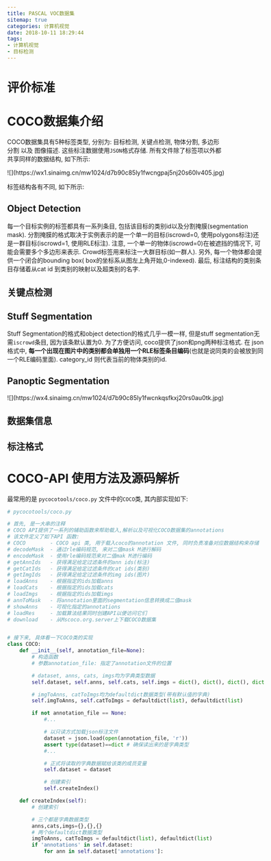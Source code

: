 ```yaml
---
title: PASCAL VOC数据集
sitemap: true
categories: 计算机视觉
date: 2018-10-11 18:29:44
tags:
- 计算机视觉
- 目标检测
---
```


# 评价标准

# COCO数据集介绍

COCO数据集具有5种标签类型, 分别为: 目标检测, 关键点检测, 物体分割, 多边形分割 以及 图像描述. 这些标注数据使用`JSON`格式存储. 所有文件除了标签项以外都共享同样的数据结构, 如下所示:

<div style="width: 600px; margin: auto">![](https://wx1.sinaimg.cn/mw1024/d7b90c85ly1fwcngpaj5nj20s60lv405.jpg)

标签结构各有不同, 如下所示:

## Object Detection

每一个目标实例的标签都具有一系列条目, 包括该目标的类别id以及分割掩膜(segmentation mask). 分割掩膜的格式取决于实例表示的是一个单一的目标(iscrowd=0, 使用polygons标注)还是一群目标(iscrowd=1, 使用RLE标注). 注意, 一个单一的物体(iscrowd=0)在被遮挡的情况下, 可能会需要多个多边形来表示. Crowd标签用来标注一大群目标(如一群人). 另外, 每一个物体都会提供一个闭合的bounding box( box的坐标系从图左上角开始,0-indexed). 最后, 标注结构的类别条目存储着从cat id 到类别的映射以及超类别的名字.

## 关键点检测

## Stuff Segmentation
Stuff Segmentation的格式和object detection的格式几乎一模一样, 但是stuff segmentation无需`iscrowd`条目, 因为该条默认置为0. 为了方便访问, coco提供了json和png两种标注格式. 在 json 格式中, **每一个出现在图片中的类别都会单独用一个RLE标签条目编码**(也就是说同类的会被放到同一个RLE编码里面). category_id 则代表当前的物体类别的id.

## Panoptic Segmentation


<div style="width: 600px; margin: auto">![](https://wx4.sinaimg.cn/mw1024/d7b90c85ly1fwcnkqsfkxj20rs0au0tk.jpg)

## 数据集信息

## 标注格式


# COCO-API 使用方法及源码解析

最常用的是 `pycocotools/coco.py` 文件中的`COCO`类, 其内部实现如下:
```py
# pycocotools/coco.py

# 首先, 是一大串的注释
# COCO API提供了一系列的辅助函数来帮助载入,解析以及可视化COCO数据集的annotations
# 该文件定义了如下API 函数:
# COCO        - COCO api 类, 用于载入coco的annotation 文件, 同时负责准备对应数据结构来存储
# decodeMask  - 通过rle编码规范, 来对二值mask M进行解码
# encodeMask  - 使用rle编码规范来对二值mak M进行编码
# getAnnIds   - 获得满足给定过滤条件的ann ids(标注)
# getCatIds   - 获得满足给定过滤条件的cat ids(类别)
# getImgIds   - 获得满足给定过滤条件的img ids(图片)
# loadAnns    - 根据指定的ids加载anns
# loadCats    - 根据指定的ids加载cats
# loadImgs    - 根据指定的ids加载imgs
# annToMask   - 将annotation里面的segmentation信息转换成二值mask
# showAnns    - 可视化指定的annotations
# loadRes     - 加载算法结果同时创建API以便访问它们
# download    - 从Mscoco.org.server上下载COCO数据集


# 接下来, 具体看一下COCO类的实现
class COCO:
    def __init__(self, annotation_file=None):
        # 构造函数
        # 参数annotation_file: 指定了annotation文件的位置

        # dataset, anns, cats, imgs均为字典类型数据
        self.dataset, self.anns, self.cats, self.imgs = dict(), dict(), dict(), dict()

        # imgToAnns, catToImgs均为defaultdict数据类型(带有默认值的字典)
        self.imgToAnns, self.catToImgs = defaultdict(list), defaultdict(list)

        if not annotation_file == None:
            #...

            # 以只读方式加载json标注文件
            dataset = json.load(open(annotation_file, 'r'))
            assert type(dataset)==dict # 确保读出来的是字典类型
            #...

            # 正式将读取的字典数据赋给该类的成员变量
            self.dataset = dataset

            # 创建索引
            self.createIndex()

    def createIndex(self):
        # 创建索引

        # 三个都是字典数据类型
        anns,cats,imgs={},{},{}
        # 两个defaultdict数据类型
        imgToAnns, catToImgs = defaultdict(list), defaultdict(list)
        if 'annotations' in self.dataset:
            for ann in self.dataset['annotations']:
```
